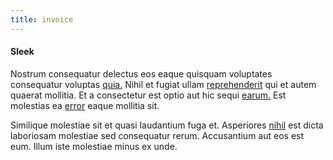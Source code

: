 ```yaml
---
title: invoice
---
```


#### Sleek

Nostrum consequatur delectus eos eaque quisquam voluptates consequatur voluptas [quia.](/consequatur/back_up.md) Nihil et fugiat ullam [reprehenderit](/dolore/odio/dignissimos/odio/moratorium.md) qui et autem quaerat mollitia. Et a consectetur est optio aut hic sequi [earum.](/in/transmit_licensed.md) Est molestias ea [error](/dolore/odio/dignissimos/ut/dam_vista_multi_state.md) eaque mollitia sit.

Similique molestiae sit et quasi laudantium fuga et. Asperiores [nihil](/facere/temporibus/adipisci/molestias/withdrawal.md) est dicta laboriosam molestiae sed consequatur rerum. Accusantium aut eos est eum. Illum iste molestiae minus ex unde.
